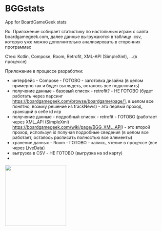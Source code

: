 # BGGstats
App for BoardGameGeek stats

Ru: Приложение собирает статистику по настольным играм с сайта boardgamegeek.com, далее данные выгружаются в таблицу .csv, которую уже можно дополнительно анализировать в сторонних программах

Стек: Kotlin, Compose, Room, Retrofit, XML-API (SimpleXml), ...(в процессе)

Приложение в процессе разработки:  
- интерфейс - Compose - ГОТОВО - заготовка дизайна (в целом примерно так и будет выглядеть, осталось все подключить)  
- получение данные - базовый список - retrofit? - НЕ ГОТОВО (будет работать через парсинг https://boardgamegeek.com/browse/boardgame/page/1, в целом все понятно, возьму решение из trackNews) - это первый проход, хранящий в себе id игр  
- получение данные - подробный список - retrofit - ГОТОВО (работает через XML_API (SimpleXml) https://boardgamegeek.com/wiki/page/BGG_XML_API) - это второй проход, используя id получая подробные сведения (в целом все работает, осталось расписать полностью все элементы)  
- хранение данных - Room - ГОТОВО - запись, чтение в процессе (все через LiveData)  
- выгрузка в CSV - НЕ ГОТОВО (выгрузка на sd карту)  
-  

<a href="bggStats preview"><img src="https://github.com/bazimax/BGGstats/assets/110244156/6c75033f-c91c-4c01-9fb1-4a00c7234853" align="left" width="200" ></a>
